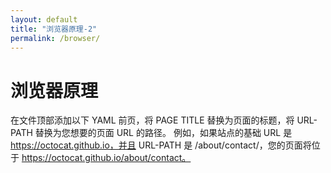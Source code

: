 ```yaml
---
layout: default
title: "浏览器原理-2"
permalink: /browser/
---
```


# 浏览器原理

在文件顶部添加以下 YAML 前页，将 PAGE TITLE 替换为页面的标题，将 URL-PATH 替换为您想要的页面 URL 的路径。 例如，如果站点的基础 URL 是 https://octocat.github.io，并且 URL-PATH 是 /about/contact/，您的页面将位于 https://octocat.github.io/about/contact。


